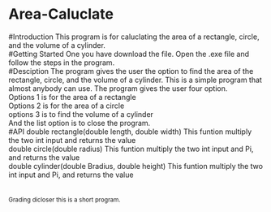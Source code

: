 # Area-Caluclate
#Introduction
This program is for caluclating the area of a rectangle, circle, and the volume of a cylinder.</br>
#Getting Started
One you have download the file. Open the .exe file and follow the steps in the program.</br>
#Desciption
The program gives the user the option to find the area of the rectangle, circle, and the volume of a cylinder. This is a simple program that almost anybody can use. The program gives the user four option.</br>
Options 1 is for the area of a rectangle</br>
Options 2 is for the area of a circle</br>
options 3 is to find the volume of a cylinder</br>
And the list option is to close the program.</br>
#API
double rectangle(double length, double width) This funtion multiply the two int input and returns the value</br>
double circle(double radius) This funtion multiply the two int input and Pi, and returns the value</br>
double cylinder(double Bradius, double height) This funtion multiply the two int input and Pi, and returns the value</br> 
</br></br>
<small>Grading dicloser this is a short program.</small>
